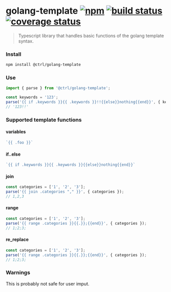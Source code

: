 # golang-template [![npm](https://img.shields.io/npm/v/@ctrl/golang-template.svg?maxAge=3600)](https://www.npmjs.com/package/@ctrl/golang-template) [![build status](https://travis-ci.com/TypeCtrl/golang-template.svg?branch=master)](https://travis-ci.org/typectrl/golang-template) [![coverage status](https://codecov.io/gh/typectrl/golang-template/branch/master/graph/badge.svg)](https://codecov.io/gh/typectrl/golang-template)

> Typescript library that handles basic functions of the golang template syntax.

### Install

```sh
npm install @ctrl/golang-template
```

### Use
```ts
import { parse } from '@ctrl/golang-template';

const keywords = '123';
parse('{{ if .keywords }}{{ .keywords }}!!{{else}}nothing{{end}}', { keywords });
// '123!!'
```

### Supported template functions

#### variables
```ts
`{{ .foo }}`
```

#### if..else
```ts
`{{ if .keywords }}{{ .keywords }}{{else}}nothing{{end}}`
```

#### join
```ts
const categories = ['1', '2', '3'];
parse('{{ join .categories "," }}', { categories });
// 1,2,3
```

#### range
```ts
const categories = ['1', '2', '3'];
parse('{{ range .categories }}{{.}};{{end}}', { categories });
// 1;2;3;
```

#### re_replace
```ts
const categories = ['1', '2', '3'];
parse('{{ range .categories }}{{.}};{{end}}', { categories });
// 1;2;3;
```

### Warnings
This is probably not safe for user imput.
